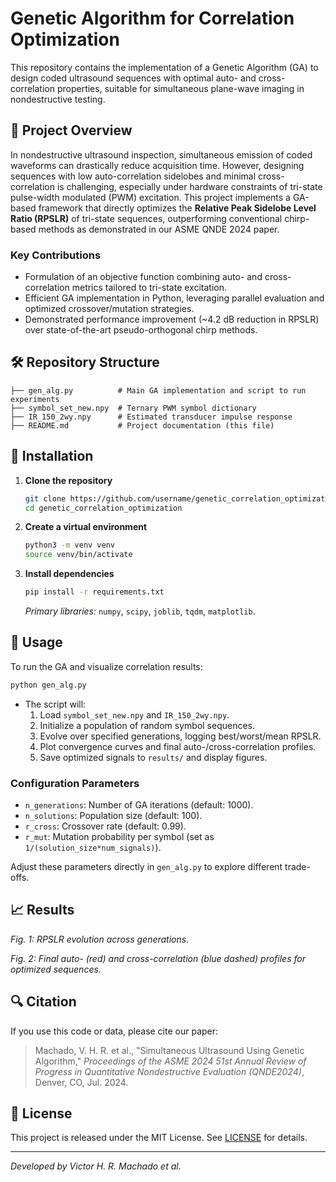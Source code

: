 # Genetic Algorithm for Correlation Optimization

This repository contains the implementation of a Genetic Algorithm (GA) to design coded ultrasound sequences with optimal auto- and cross-correlation properties, suitable for simultaneous plane-wave imaging in nondestructive testing.

## 📄 Project Overview

In nondestructive ultrasound inspection, simultaneous emission of coded waveforms can drastically reduce acquisition time. However, designing sequences with low auto-correlation sidelobes and minimal cross-correlation is challenging, especially under hardware constraints of tri-state pulse-width modulated (PWM) excitation. This project implements a GA-based framework that directly optimizes the **Relative Peak Sidelobe Level Ratio (RPSLR)** of tri-state sequences, outperforming conventional chirp-based methods as demonstrated in our ASME QNDE 2024 paper.

### Key Contributions

- Formulation of an objective function combining auto- and cross-correlation metrics tailored to tri-state excitation.
- Efficient GA implementation in Python, leveraging parallel evaluation and optimized crossover/mutation strategies.
- Demonstrated performance improvement (\~4.2 dB reduction in RPSLR) over state-of-the-art pseudo-orthogonal chirp methods.

## 🛠 Repository Structure

```
├── gen_alg.py          # Main GA implementation and script to run experiments
├── symbol_set_new.npy  # Ternary PWM symbol dictionary
├── IR_150_2wy.npy      # Estimated transducer impulse response
├── README.md           # Project documentation (this file)
```

## 🔧 Installation

1. **Clone the repository**

   ```bash
   git clone https://github.com/username/genetic_correlation_optimization.git
   cd genetic_correlation_optimization
   ```

2. **Create a virtual environment**

   ```bash
   python3 -m venv venv
   source venv/bin/activate
   ```

3. **Install dependencies**

   ```bash
   pip install -r requirements.txt
   ```

   *Primary libraries:* `numpy`, `scipy`, `joblib`, `tqdm`, `matplotlib`.

## 🚀 Usage

To run the GA and visualize correlation results:

```bash
python gen_alg.py
```

- The script will:
  1. Load `symbol_set_new.npy` and `IR_150_2wy.npy`.
  2. Initialize a population of random symbol sequences.
  3. Evolve over specified generations, logging best/worst/mean RPSLR.
  4. Plot convergence curves and final auto-/cross-correlation profiles.
  5. Save optimized signals to `results/` and display figures.

### Configuration Parameters

- `n_generations`: Number of GA iterations (default: 1000).
- `n_solutions`: Population size (default: 100).
- `r_cross`: Crossover rate (default: 0.99).
- `r_mut`: Mutation probability per symbol (set as `1/(solution_size*num_signals)`).

Adjust these parameters directly in `gen_alg.py` to explore different trade-offs.

## 📈 Results

&#x20;*Fig. 1: RPSLR evolution across generations.*

&#x20;*Fig. 2: Final auto- (red) and cross-correlation (blue dashed) profiles for optimized sequences.*

## 🔍 Citation

If you use this code or data, please cite our paper:

> Machado, V. H. R. et al., "Simultaneous Ultrasound Using Genetic Algorithm," *Proceedings of the ASME 2024 51st Annual Review of Progress in Quantitative Nondestructive Evaluation (QNDE2024)*, Denver, CO, Jul. 2024.

## 📜 License

This project is released under the MIT License. See [LICENSE](LICENSE) for details.

---

*Developed by Victor H. R. Machado et al.*


